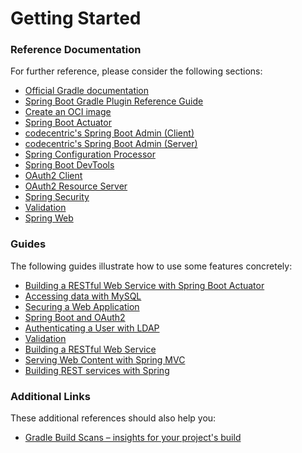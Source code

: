 # Getting Started

### Reference Documentation

For further reference, please consider the following sections:

* [Official Gradle documentation](https://docs.gradle.org)
* [Spring Boot Gradle Plugin Reference Guide](https://docs.spring.io/spring-boot/3.5.2/gradle-plugin)
* [Create an OCI image](https://docs.spring.io/spring-boot/3.5.2/gradle-plugin/packaging-oci-image.html)
* [Spring Boot Actuator](https://docs.spring.io/spring-boot/3.5.2/reference/actuator/index.html)
* [codecentric's Spring Boot Admin (Client)](https://codecentric.github.io/spring-boot-admin/current/#getting-started)
* [codecentric's Spring Boot Admin (Server)](https://codecentric.github.io/spring-boot-admin/current/#getting-started)
* [Spring Configuration Processor](https://docs.spring.io/spring-boot/3.5.2/specification/configuration-metadata/annotation-processor.html)
* [Spring Boot DevTools](https://docs.spring.io/spring-boot/3.5.2/reference/using/devtools.html)
* [OAuth2 Client](https://docs.spring.io/spring-boot/3.5.2/reference/web/spring-security.html#web.security.oauth2.client)
* [OAuth2 Resource Server](https://docs.spring.io/spring-boot/3.5.2/reference/web/spring-security.html#web.security.oauth2.server)
* [Spring Security](https://docs.spring.io/spring-boot/3.5.2/reference/web/spring-security.html)
* [Validation](https://docs.spring.io/spring-boot/3.5.2/reference/io/validation.html)
* [Spring Web](https://docs.spring.io/spring-boot/3.5.2/reference/web/servlet.html)

### Guides

The following guides illustrate how to use some features concretely:

* [Building a RESTful Web Service with Spring Boot Actuator](https://spring.io/guides/gs/actuator-service/)
* [Accessing data with MySQL](https://spring.io/guides/gs/accessing-data-mysql/)
* [Securing a Web Application](https://spring.io/guides/gs/securing-web/)
* [Spring Boot and OAuth2](https://spring.io/guides/tutorials/spring-boot-oauth2/)
* [Authenticating a User with LDAP](https://spring.io/guides/gs/authenticating-ldap/)
* [Validation](https://spring.io/guides/gs/validating-form-input/)
* [Building a RESTful Web Service](https://spring.io/guides/gs/rest-service/)
* [Serving Web Content with Spring MVC](https://spring.io/guides/gs/serving-web-content/)
* [Building REST services with Spring](https://spring.io/guides/tutorials/rest/)

### Additional Links

These additional references should also help you:

* [Gradle Build Scans – insights for your project's build](https://scans.gradle.com#gradle)

